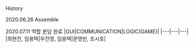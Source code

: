 History

2020.06.26 Assemble

2020.07.11 역할 분담 완료 
|GUI|COMMUNICATION|LOGIC(GAME)|
|---|---|---|
|최현진, 임용택|우진영, 임용택|문영빈, 조시호|


